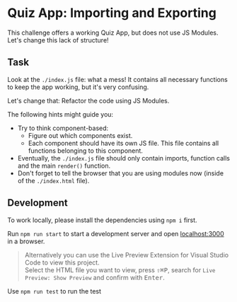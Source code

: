 # Quiz App: Importing and Exporting

This challenge offers a working Quiz App, but does not use JS Modules. Let's change this lack of structure!

## Task

Look at the `./index.js` file: what a mess! It contains all necessary functions to keep the app working, but it's very confusing.

Let's change that: Refactor the code using JS Modules.

The following hints might guide you:

- Try to think component-based:
  - Figure out which components exist.
  - Each component should have its own JS file. This file contains all functions belonging to this component.
- Eventually, the `./index.js` file should only contain imports, function calls and the main `render()` function.
- Don't forget to tell the browser that you are using modules now (inside of the `./index.html` file).

## Development

To work locally, please install the dependencies using `npm i` first.

Run `npm run start` to start a development server and open [localhost:3000](http://localhost:3000) in a browser.

> Alternatively you can use the Live Preview Extension for Visual Studio Code to view this project.  
> Select the HTML file you want to view, press <kbd>⇧</kbd><kbd>⌘</kbd><kbd>P</kbd>, search for `Live Preview: Show Preview` and confirm with <kbd>Enter</kbd>.

Use `npm run test` to run the test
